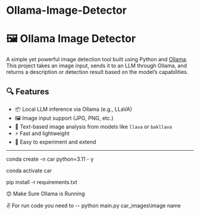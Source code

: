 # Ollama-Image-Detector
# 🖼️ Ollama Image Detector

A simple yet powerful image detection tool built using Python and [Ollama](https://ollama.com/). This project takes an image input, sends it to an LLM through Ollama, and returns a description or detection result based on the model’s capabilities.

## 🔍 Features

- 📦 Local LLM inference via Ollama (e.g., LLaVA)
- 🖼️ Image input support (JPG, PNG, etc.)
- 🧠 Text-based image analysis from models like `llava` or `bakllava`
- ⚡ Fast and lightweight
- 🧪 Easy to experiment and extend

---

conda create -n car python=3.11 - y

conda activate car

pip install -r requirements.txt

😊  Make Sure Ollama is Running

✌️ For run code you need to  --
python main.py car_images\image name